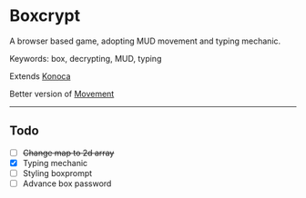 # Boxcrypt

A browser based game, adopting MUD movement and typing mechanic.

Keywords: box, decrypting, MUD, typing

Extends [Konoca](https://github.com/farishan/konoca)

Better version of [Movement](https://github.com/farishan/movement)

---

## Todo
- [ ] ~~Change map to 2d array~~
- [X] Typing mechanic
- [ ] Styling boxprompt
- [ ] Advance box password
